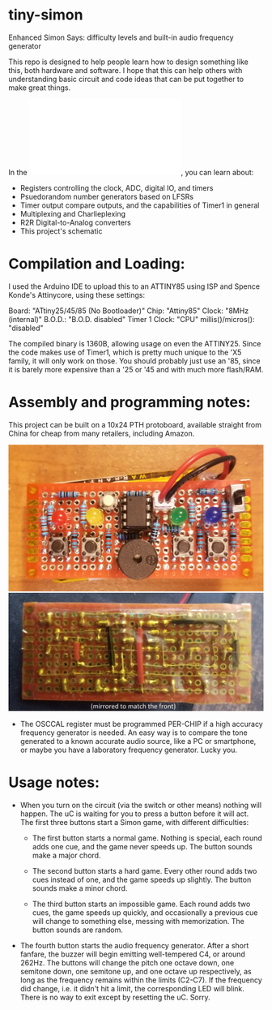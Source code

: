 # tiny-simon
Enhanced Simon Says: difficulty levels and built-in audio frequency
generator

This repo is designed to help people learn how to design something 
like this, both hardware and software. I hope that this can help others
with understanding basic circuit and code ideas that can be put together 
to make great things.

In the ![design notes document](/design.md), you can learn about:
- Registers controlling the clock, ADC, digital IO, and timers
- Psuedorandom number generators based on LFSRs
- Timer output compare outputs, and the capabilities of Timer1 in general
- Multiplexing and Charlieplexing
- R2R Digital-to-Analog converters
- This project's schematic

# Compilation and Loading:

I used the Arduino IDE to upload this to an ATTINY85 using ISP and
Spence Konde's Attinycore, using these settings:

Board: "ATtiny25/45/85 (No Bootloader)"
Chip: "Attiny85"
Clock: "8MHz (internal)"
B.O.D.: "B.O.D. disabled"
Timer 1 Clock: "CPU"
millis()/micros(): "disabled"

The compiled binary is 1360B, allowing usage on even the ATTINY25. Since the 
code makes use of Timer1, which is pretty much unique to the 'X5 family, 
it will only work on those. You should probably just use an '85, since it is 
barely more expensive than a '25 or '45 and with much more flash/RAM.

# Assembly and programming notes:

This project can be built on a 10x24 PTH protoboard, available straight
from China for cheap from many retailers, including Amazon.

![Front of PCB](assets/front.jpg)
![Back of PCB, mirrored](assets/back.jpg)

- The OSCCAL register must be programmed PER-CHIP if a high accuracy 
frequency generator is needed. An easy way is to compare the tone generated
to a known accurate audio source, like a PC or smartphone, or maybe you
have a laboratory frequency generator. Lucky you.

# Usage notes:

- When you turn on the circuit (via the switch or other means) nothing
will happen. The uC is waiting for you to press a button before it will
act. The first three buttons start a Simon game, with different
difficulties:

  - The first button starts a normal game. Nothing is special, each round
adds one cue, and the game never speeds up. The button sounds make a major
chord.

  - The second button starts a hard game. Every other round adds two cues
instead of one, and the game speeds up slightly. The button sounds make a
minor chord.
 
  - The third button starts an impossible game. Each round adds two cues,
the game speeds up quickly, and occasionally a previous cue will change
to something else, messing with memorization. The button sounds are random.

- The fourth button starts the audio frequency generator. After a short
fanfare, the buzzer will begin emitting well-tempered C4, or around 262Hz.
The buttons will change the pitch one octave down, one semitone down, one
semitone up, and one octave up respectively, as long as the frequency remains
within the limits (C2-C7). If the frequency did change, i.e. it didn't hit a
limit, the corresponding LED will blink. There is no way to exit except by
resetting the uC. Sorry.
